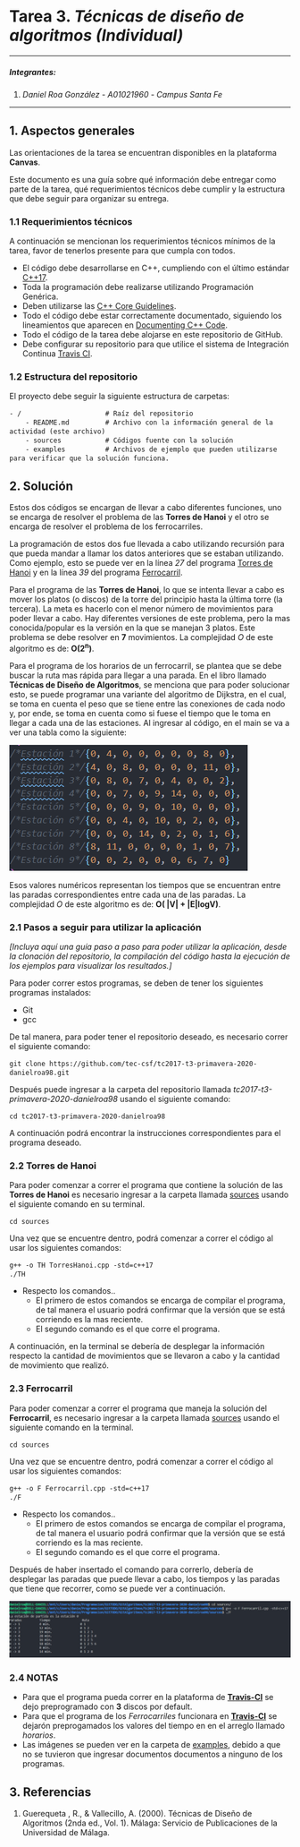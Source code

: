 # Tarea 3. *Técnicas de diseño de algoritmos (Individual)*

---

##### Integrantes:
1. *Daniel Roa González* - *A01021960* - *Campus Santa Fe*

---
## 1. Aspectos generales

Las orientaciones de la tarea se encuentran disponibles en la plataforma **Canvas**.

Este documento es una guía sobre qué información debe entregar como parte de la tarea, qué requerimientos técnicos debe cumplir y la estructura que debe seguir para organizar su entrega.


### 1.1 Requerimientos técnicos

A continuación se mencionan los requerimientos técnicos mínimos de la tarea, favor de tenerlos presente para que cumpla con todos.

* El código debe desarrollarse en C++, cumpliendo con el último estándar [C++17](https://isocpp.org/std/the-standard).
* Toda la programación debe realizarse utilizando Programación Genérica.
* Deben utilizarse las [C++ Core Guidelines](https://github.com/isocpp/CppCoreGuidelines/blob/master/CppCoreGuidelines.md).
* Todo el código debe estar correctamente documentado, siguiendo los lineamientos que aparecen en [Documenting C++ Code](https://developer.lsst.io/cpp/api-docs.html).
* Todo el código de la tarea debe alojarse en este repositorio de GitHub.
* Debe configurar su repositorio para que utilice el sistema de Integración Continua [Travis CI](https://travis-ci.org/).

### 1.2 Estructura del repositorio

El proyecto debe seguir la siguiente estructura de carpetas:
```
- / 			        # Raíz del repositorio
    - README.md			# Archivo con la información general de la actividad (este archivo)
    - sources  			# Códigos fuente con la solución
    - examples			# Archivos de ejemplo que pueden utilizarse para verificar que la solución funciona.
```

## 2. Solución

Estos dos códigos se encargan de llevar a cabo diferentes funciones, uno se encarga de resolver el problema de las __Torres de Hanoi__ y el otro se encarga de resolver el problema de los ferrocarriles.

La programación de estos dos fue llevada a cabo utilizando recursión para que pueda mandar a llamar los datos anteriores que se estaban utilizando. Como ejemplo, esto se puede ver en la línea _27_ del programa [Torres de Hanoi](sources/TorresHanoi.cpp) y en la línea _39_ del programa [Ferrocarril](sources/Ferrocarril.cpp).

Para el programa de las __Torres de Hanoi__, lo que se intenta llevar a cabo es mover los platos (o discos) de la torre del principio hasta la última torre (la tercera). La meta es hacerlo con el menor número de movimientos para poder llevar a cabo. Hay diferentes versiones de este problema, pero la mas conocida/popular es la versión en la que se manejan 3 platos. Este problema se debe resolver en __7__ movimientos. La complejidad _O_ de este algoritmo es de: __O(2<sup>n</sup>)__.

Para el programa de los horarios de un ferrocarril, se plantea que se debe buscar la ruta mas rápida para llegar a una parada. En el libro llamado __Técnicas de Diseño de Algoritmos__, se menciona que para poder solucionar esto, se puede programar una variante del algoritmo de Dijkstra, en el cual, se toma en cuenta el peso que se tiene entre las conexiones de cada nodo y, por ende, se toma en cuenta como si fuese el tiempo que le toma en llegar a cada una de las estaciones. Al ingresar al código, en el main se va a ver una tabla como la siguiente:  

![Tiempo entre paradas](examples/TablaParadas.png)

Esos valores numéricos representan los tiempos que se encuentran entre las paradas correspondientes entre cada una de las paradas. La complejidad _O_ de este algoritmo es de: __O( |V| + |E|logV)__.

### 2.1 Pasos a seguir para utilizar la aplicación

*[Incluya aquí una guía paso a paso para poder utilizar la aplicación, desde la clonación del repositorio, la compilación del código hasta la ejecución de los ejemplos para visualizar los resultados.]*

Para poder correr estos programas, se deben de tener los siguientes programas instalados:

* Git
* gcc

De tal manera, para poder tener el repositorio deseado, es necesario correr el siguiente comando:

```
git clone https://github.com/tec-csf/tc2017-t3-primavera-2020-danielroa98.git
```

Después puede ingresar a la carpeta del repositorio llamada _tc2017-t3-primavera-2020-danielroa98_ usando el siguiente comando:
```
cd tc2017-t3-primavera-2020-danielroa98
```

A continuación podrá encontrar la instrucciones correspondientes para el programa deseado.

### 2.2 Torres de Hanoi
Para poder comenzar a correr el programa que contiene la solución de las __Torres de Hanoi__ es necesario ingresar a la carpeta llamada [sources](/sources) usando el siguiente comando en su terminal.

```
cd sources
```

Una vez que se encuentre dentro, podrá comenzar a correr el código al usar los siguientes comandos:
```
g++ -o TH TorresHanoi.cpp -std=c++17
./TH 
```
* Respecto los comandos..
    * El primero de estos comandos se encarga de compilar el programa, de tal manera el usuario podrá confirmar que la versión que se está corriendo es la mas reciente.
    * El segundo comando es el que corre el programa.

A continuación, en la terminal se debería de desplegar la información respecto la cantidad de movimientos que se llevaron a cabo y la cantidad de movimiento que realizó.

### 2.3 Ferrocarril
Para poder comenzar a correr el programa que maneja la solución del __Ferrocarril__, es necesario ingresar a la carpeta llamada [sources](/sources) usando el siguiente comando en la terminal.
```
cd sources
```

Una vez que se encuentre dentro, podrá comenzar a correr el código al usar los siguientes comandos:
```
g++ -o F Ferrocarril.cpp -std=c++17
./F
```
* Respecto los comandos..
    * El primero de estos comandos se encarga de compilar el programa, de tal manera el usuario podrá confirmar que la versión que se está corriendo es la mas reciente.
    * El segundo comando es el que corre el programa.


Después de haber insertado el comando para correrlo, debería de desplegar las paradas que puede llevar a cabo, los tiempos y las paradas que tiene que recorrer, como se puede ver a continuación.

![Tiempos entre paradas](examples/Tiempos.png)

### 2.4 __NOTAS__
* Para que el programa pueda correr en la plataforma de [__Travis-CI__](https://travis-ci.com/github/tec-csf/tc2017-t3-primavera-2020-danielroa98) se dejo preprogramado con **3** discos por default.
* Para que el programa de los _Ferrocarriles_ funcionara en [__Travis-CI__](https://travis-ci.com/github/tec-csf/tc2017-t3-primavera-2020-danielroa98) se dejarón preprogamados los valores del tiempo en en el arreglo llamado _horarios_.
* Las imágenes se pueden ver en la carpeta de [examples](examples), debido a que no se tuvieron que ingresar documentos documentos a ninguno de los programas.

## 3. Referencias

1. Guerequeta , R., & Vallecillo, A. (2000). Técnicas de Diseño de Algoritmos (2nda ed., Vol. 1). Málaga: Servicio de Publicaciones de la Universidad de Málaga.